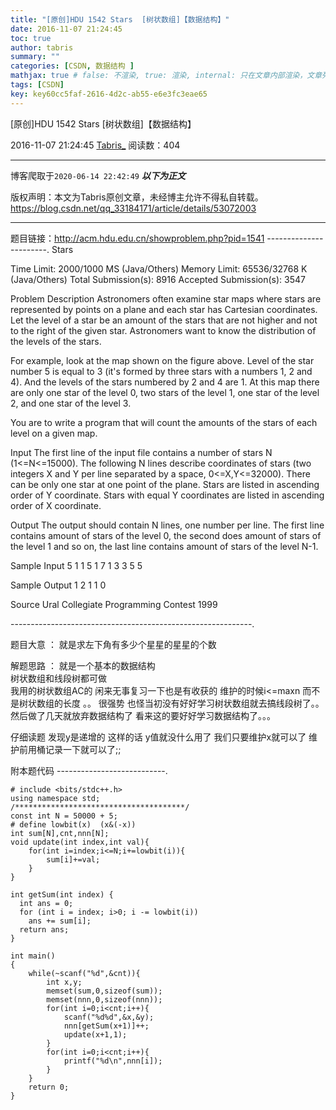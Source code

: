 ```yaml
---
title: "[原创]HDU 1542 Stars  [树状数组]【数据结构】"
date: 2016-11-07 21:24:45
toc: true
author: tabris
summary: ""
categories: [CSDN, 数据结构 ]
mathjax: true # false: 不渲染, true: 渲染, internal: 只在文章内部渲染，文章列表中不渲染
tags: [CSDN]
key: key60cc5faf-2616-4d2c-ab55-e6e3fc3eae65
---
```


[原创]HDU 1542 Stars  [树状数组]【数据结构】

2016-11-07 21:24:45  [Tabris_](https://me.csdn.net/qq_33184171) 阅读数：404

---

博客爬取于`2020-06-14 22:42:49`
***以下为正文***

版权声明：本文为Tabris原创文章，未经博主允许不得私自转载。
https://blog.csdn.net/qq_33184171/article/details/53072003

<!-- more -->

---

题目链接：http://acm.hdu.edu.cn/showproblem.php?pid=1541
-----------------------.
Stars

Time Limit: 2000/1000 MS (Java/Others)    Memory Limit: 65536/32768 K (Java/Others)
Total Submission(s): 8916    Accepted Submission(s): 3547


Problem Description
Astronomers often examine star maps where stars are represented by points on a plane and each star has Cartesian coordinates. Let the level of a star be an amount of the stars that are not higher and not to the right of the given star. Astronomers want to know the distribution of the levels of the stars. 



For example, look at the map shown on the figure above. Level of the star number 5 is equal to 3 (it's formed by three stars with a numbers 1, 2 and 4). And the levels of the stars numbered by 2 and 4 are 1. At this map there are only one star of the level 0, two stars of the level 1, one star of the level 2, and one star of the level 3. 

You are to write a program that will count the amounts of the stars of each level on a given map.
 

Input
The first line of the input file contains a number of stars N (1<=N<=15000). The following N lines describe coordinates of stars (two integers X and Y per line separated by a space, 0<=X,Y<=32000). There can be only one star at one point of the plane. Stars are listed in ascending order of Y coordinate. Stars with equal Y coordinates are listed in ascending order of X coordinate.
 

Output
The output should contain N lines, one number per line. The first line contains amount of stars of the level 0, the second does amount of stars of the level 1 and so on, the last line contains amount of stars of the level N-1.
 

Sample Input
5
1 1
5 1
7 1
3 3
5 5
 

Sample Output
1
2
1
1
0
 

Source
Ural Collegiate Programming Contest 1999
 
 ------------------------------------------------------------.

题目大意 ：
就是求左下角有多少个星星的星星的个数


解题思路 ：
就是一个基本的数据结构  
树状数组和线段树都可做  
我用的树状数组AC的 闲来无事复习一下也是有收获的  维护的时候i<=maxn  而不是树状数组的长度 。。  很强势  也怪当初没有好好学习树状数组就去搞线段树了。。然后做了几天就放弃数据结构了  看来这的要好好学习数据结构了。。。

仔细读题 发现y是递增的 这样的话  y值就没什么用了  我们只要维护x就可以了 维护前用桶记录一下就可以了;;

附本题代码
---------------------------.
```
# include <bits/stdc++.h>
using namespace std;
/**************************************/
const int N = 50000 + 5;
# define lowbit(x)  (x&(-x))
int sum[N],cnt,nnn[N];
void update(int index,int val){
    for(int i=index;i<=N;i+=lowbit(i)){
        sum[i]+=val;
    }
}

int getSum(int index) {
  int ans = 0;
  for (int i = index; i>0; i -= lowbit(i))
    ans += sum[i];
  return ans;
}

int main()
{
    while(~scanf("%d",&cnt)){
        int x,y;
        memset(sum,0,sizeof(sum));
        memset(nnn,0,sizeof(nnn));
        for(int i=0;i<cnt;i++){
            scanf("%d%d",&x,&y);
            nnn[getSum(x+1)]++;
            update(x+1,1);
        }
        for(int i=0;i<cnt;i++){
            printf("%d\n",nnn[i]);
        }
    }
    return 0;
}
```

